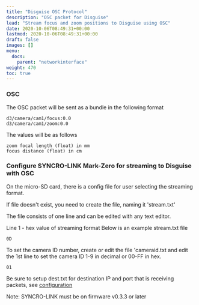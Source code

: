 ```yaml
---
title: "Disguise OSC Protocol"
description: "OSC packet for Disguise"
lead: "Stream focus and zoom positions to Disguise using OSC"
date: 2020-10-06T08:49:31+00:00
lastmod: 2020-10-06T08:49:31+00:00
draft: false
images: []
menu:
  docs:
    parent: "networkinterface"
weight: 470
toc: true
---
```


### OSC

The OSC packet will be sent as a bundle in the following format

    d3/camera/cam1/focus:0.0
    d3/camera/cam1/zoom:0.0

The values will be as follows

    zoom focal length (float) in mm
    focus distance (float) in cm

### Configure SYNCRO-LINK Mark-Zero for streaming to Disguise with OSC

On the micro-SD card, there is a config file for user selecting the streaming format.

If file doesn't exist, you need to create the file, naming it 'stream.txt'

The file consists of one line and can be edited with any text editor.

Line 1 - hex value of streaming format
Below is an example stream.txt file

    0D

To set the camera ID number, create or edit the file 'cameraid.txt and edit the 1st line to set the camera ID 1-9 in decimal or 00-FF in hex.

    01

Be sure to setup dest.txt for destination IP and port that is receiving packets, see  [configuration](/docs/gettingstarted/configuration/)

Note: SYNCRO-LINK must be on firmware v0.3.3 or later
